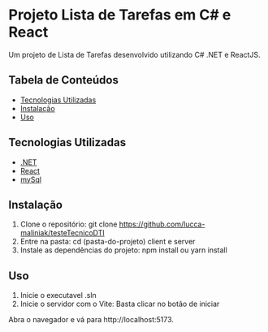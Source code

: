 # Projeto Lista de Tarefas em C# e React

Um projeto de Lista de Tarefas desenvolvido utilizando C# .NET e ReactJS.

## Tabela de Conteúdos

- [Tecnologias Utilizadas](#tecnologias-utilizadas)
- [Instalação](#instalação)
- [Uso](#uso)

## Tecnologias Utilizadas

- [.NET](https://dotnet.microsoft.com/pt-br/)
- [React](https://react.dev/)
- [mySql](https://www.mysql.com/downloads/)

## Instalação

1. Clone o repositório:
git clone https://github.com/lucca-maliniak/testeTecnicoDTI
2. Entre na pasta: cd (pasta-do-projeto) client e server 
3. Instale as dependências do projeto: npm install ou yarn install

## Uso

1. Inicie o executavel .sln
2. Inicie o servidor com o Vite:
Basta clicar no botão de iniciar

Abra o navegador e vá para http://localhost:5173.
